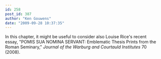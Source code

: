 ```yaml
---
id: 258
post_id: 387
author: "Ken Gouwens"
date: "2009-09-28 10:37:35"
---
```

In this chapter, it might be useful to consider also Louise Rice's recent essay, "POMIS SUA NOMINA SERVANT: Emblematic Thesis Prints from the Roman Seminary," _Journal of the Warburg and Courtauld Institutes_ 70 (2008).
